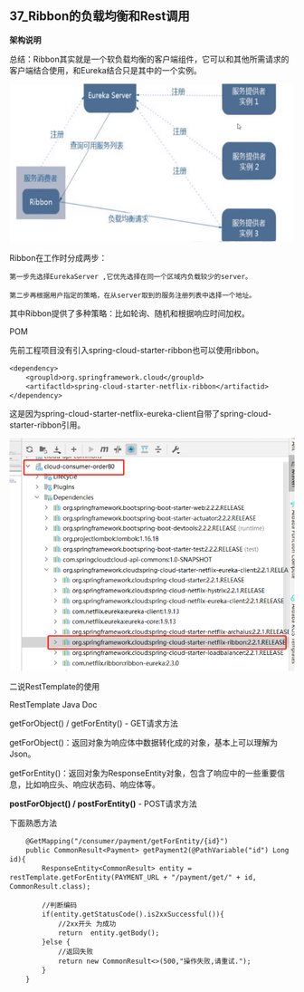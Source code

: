 ## 37_Ribbon的负载均衡和Rest调用

**架构说明**

总结：Ribbon其实就是一个软负载均衡的客户端组件，它可以和其他所需请求的客户端结合使用，和Eureka结合只是其中的一个实例。

![image-20211226182731028](./images/20211226182738.png)





Ribbon在工作时分成两步：

    第一步先选择EurekaServer ,它优先选择在同一个区域内负载较少的server。
    
    第二步再根据用户指定的策略，在从server取到的服务注册列表中选择一个地址。

其中Ribbon提供了多种策略：比如轮询、随机和根据响应时间加权。

POM

先前工程项目没有引入spring-cloud-starter-ribbon也可以使用ribbon。


```
<dependency>
    <groupld>org.springframework.cloud</groupld>
    <artifactld>spring-cloud-starter-netflix-ribbon</artifactid>
</dependency>

```

这是因为spring-cloud-starter-netflix-eureka-client自带了spring-cloud-starter-ribbon引用。

![image-20211226183704403](./images/20211226183704.png)





二说RestTemplate的使用

RestTemplate Java Doc

getForObject() / getForEntity() - GET请求方法

getForObject()：返回对象为响应体中数据转化成的对象，基本上可以理解为Json。

getForEntity()：返回对象为ResponseEntity对象，包含了响应中的一些重要信息，比如响应头、响应状态码、响应体等。

**postForObject() / postForEntity()** - POST请求方法

下面熟悉方法

```
    @GetMapping("/consumer/payment/getForEntity/{id}")
    public CommonResult<Payment> getPayment2(@PathVariable("id") Long id){
        ResponseEntity<CommonResult> entity = restTemplate.getForEntity(PAYMENT_URL + "/payment/get/" + id, CommonResult.class);

        //判断编码
        if(entity.getStatusCode().is2xxSuccessful()){
            //2xx开头 为成功
            return  entity.getBody();
        }else {
            //返回失败
            return new CommonResult<>(500,"操作失败,请重试.");
        }
    }
```




